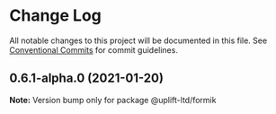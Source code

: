 # Change Log

All notable changes to this project will be documented in this file.
See [Conventional Commits](https://conventionalcommits.org) for commit guidelines.

## 0.6.1-alpha.0 (2021-01-20)

**Note:** Version bump only for package @uplift-ltd/formik
